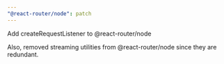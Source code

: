```yaml
---
"@react-router/node": patch
---
```


Add createRequestListener to @react-router/node

Also, removed streaming utilities from @react-router/node since they are redundant.
